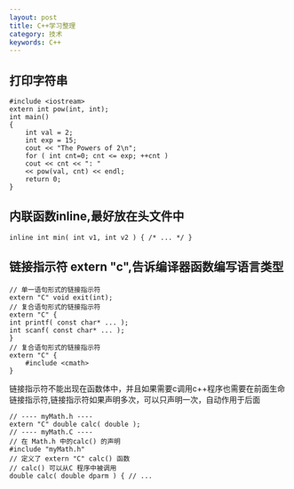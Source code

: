 ```yaml
---
layout: post
title: C++学习整理
category: 技术
keywords: C++
---
```




## 打印字符串

	#include <iostream>
	extern int pow(int, int);
	int main()
	{
		int val = 2;
		int exp = 15;
		cout << "The Powers of 2\n";
		for ( int cnt=0; cnt <= exp; ++cnt )
		cout << cnt << ": "
		<< pow(val, cnt) << endl;
		return 0;
	}

## 内联函数inline,最好放在头文件中

	inline int min( int v1, int v2 ) { /* ... */ }

## 链接指示符 extern "c",告诉编译器函数编写语言类型

	// 单一语句形式的链接指示符
	extern "C" void exit(int);
	// 复合语句形式的链接指示符
	extern "C" {
	int printf( const char* ... );
	int scanf( const char* ... );
	}
	// 复合语句形式的链接指示符
	extern "C" {
		#include <cmath>
	}

链接指示符不能出现在函数体中，并且如果需要c调用c++程序也需要在前面生命链接指示符,链接指示符如果声明多次，可以只声明一次，自动作用于后面

	// ---- myMath.h ----
	extern "C" double calc( double );
	// ---- myMath.C ----
	// 在 Math.h 中的calc() 的声明
	#include "myMath.h"
	// 定义了 extern "C" calc() 函数
	// calc() 可以从C 程序中被调用
	double calc( double dparm ) { // ...